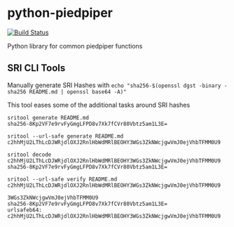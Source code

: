 # python-piedpiper
[![Build Status](https://travis-ci.com/AFCYBER-DREAM/python-piedpiper.svg?branch=master)](https://travis-ci.com/AFCYBER-DREAM/python-piedpiper)

Python library for common piedpiper functions


## SRI CLI Tools

Manually generate SRI Hashes with
`echo "sha256-$(openssl dgst -binary -sha256 README.md | openssl base64 -A)"`

This tool eases some of the additional tasks around SRI hashes
```
sritool generate README.md
sha256-8Kp2VF7e9rvFyGmgLFPD8v7Xk7fCVr80Vbtz5am1L3E=

sritool --url-safe generate README.md
c2hhMjU2LThLcDJWRjdlOXJ2RnlHbWdMRlBEOHY3WGs3ZkNWcjgwVmJ0ejVhbTFMM0U9

sritool decode c2hhMjU2LThLcDJWRjdlOXJ2RnlHbWdMRlBEOHY3WGs3ZkNWcjgwVmJ0ejVhbTFMM0U9
sha256-8Kp2VF7e9rvFyGmgLFPD8v7Xk7fCVr80Vbtz5am1L3E=

sritool --url-safe verify README.md c2hhMjU2LThLcDJWRjdlOXJ2RnlHbWdMRlBEOHY3WGs3ZkNWcjgwVmJ0ejVhbTFMM0U9

3WGs3ZkNWcjgwVmJ0ejVhbTFMM0U9
sha256-8Kp2VF7e9rvFyGmgLFPD8v7Xk7fCVr80Vbtz5am1L3E=
urlsafeb64: c2hhMjU2LThLcDJWRjdlOXJ2RnlHbWdMRlBEOHY3WGs3ZkNWcjgwVmJ0ejVhbTFMM0U9
```
